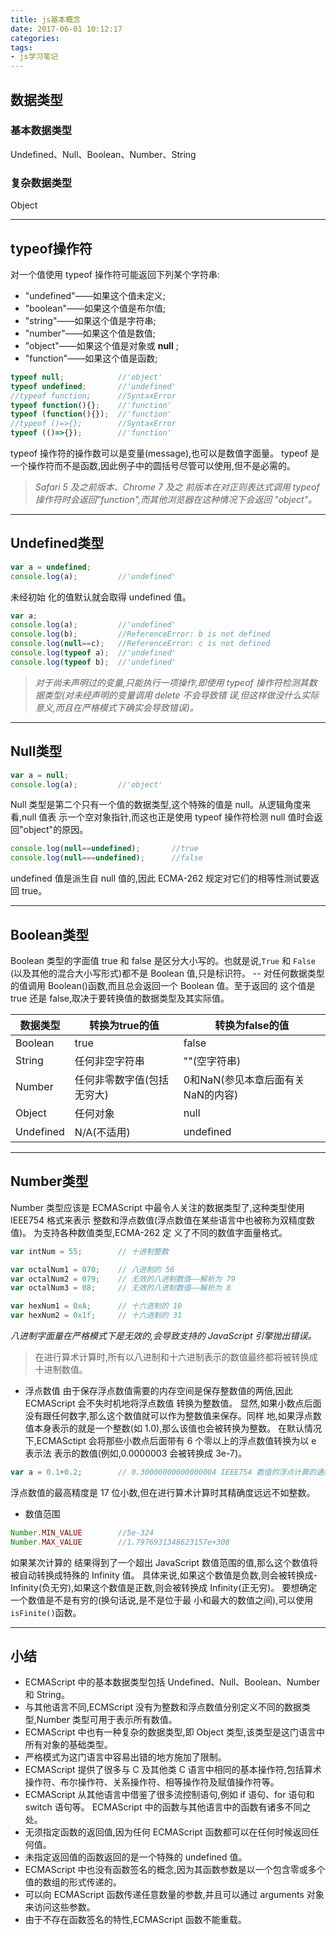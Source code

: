 ```yaml
---
title: js基本概念
date: 2017-06-01 10:12:17
categories:
tags:
- js学习笔记
---
```


## 数据类型
### 基本数据类型

Undefined、Null、Boolean、Number、String
### 复杂数据类型
Object


---
## typeof操作符
对一个值使用 typeof 操作符可能返回下列某个字符串:
- "undefined"——如果这个值未定义;
- "boolean"——如果这个值是布尔值;
- "string"——如果这个值是字符串;
- "number"——如果这个值是数值;
- "object"——如果这个值是对象或 **null** ;
- "function"——如果这个值是函数;
``` js
typeof null;            //'object'
typeof undefined;       //'undefined'
//typeof function;      //SyntaxError
typeof function(){};    //'function'
typeof (function(){});  //'function'
//typeof ()=>{};        //SyntaxError
typeof (()=>{});        //'function'
```
typeof 操作符的操作数可以是变量(message),也可以是数值字面量。
typeof 是一个操作符而不是函数,因此例子中的圆括号尽管可以使用,但不是必需的。
> *Safari 5 及之前版本、Chrome 7 及之 前版本在对正则表达式调用 typeof 操作符时会返回"function",而其他浏览器在这种情况下会返回 "object"。*


---
## Undefined类型
```js
var a = undefined;
console.log(a);         //'undefined'
```
未经初始 化的值默认就会取得 undefined 值。
```js
var a;
console.log(a);         //'undefined'
console.log(b);         //ReferenceError: b is not defined
console.log(null==c);   //ReferenceError: c is not defined
console.log(typeof a);  //'undefined'
console.log(typeof b);  //'undefined'
```
> *对于尚未声明过的变量,只能执行一项操作,即使用 typeof 操作符检测其数据类型(对未经声明的变量调用 delete 不会导致错 误,但这样做没什么实际意义,而且在严格模式下确实会导致错误)。*


---
## Null类型
```js
var a = null;
console.log(a);         //'object'
```
Null 类型是第二个只有一个值的数据类型,这个特殊的值是 null。从逻辑角度来看,null 值表 示一个空对象指针,而这也正是使用 typeof 操作符检测 null 值时会返回"object"的原因。
```js
console.log(null==undefined);       //true
console.log(null===undefined);      //false
```
undefined 值是派生自 null 值的,因此 ECMA-262 规定对它们的相等性测试要返回 true。


---
## Boolean类型
Boolean 类型的字面值 true 和 false 是区分大小写的。也就是说,`True` 和 `False` (以及其他的混合大小写形式)都不是 Boolean 值,只是标识符。
-- 对任何数据类型的值调用 Boolean()函数,而且总会返回一个 Boolean 值。至于返回的 这个值是 true 还是 false,取决于要转换值的数据类型及其实际值。

数据类型 | 转换为true的值 | 转换为false的值
--- | --- | ---
Boolean | true | false
String | 任何非空字符串 |  ""(空字符串)
Number | 任何非零数字值(包括无穷大) | 0和NaN(参见本章后面有关NaN的内容)
Object | 任何对象 | null
Undefined | N/A(不适用) | undefined


---
## Number类型
Number 类型应该是 ECMAScript 中最令人关注的数据类型了,这种类型使用 IEEE754 格式来表示 整数和浮点数值(浮点数值在某些语言中也被称为双精度数值)。
为支持各种数值类型,ECMA-262 定 义了不同的数值字面量格式。
```js
var intNum = 55;        // 十进制整数

var octalNum1 = 070;    // 八进制的 56
var octalNum2 = 079;    // 无效的八进制数值——解析为 79
var octalNum3 = 08;     // 无效的八进制数值——解析为 8

var hexNum1 = 0xA;      // 十六进制的 10
var hexNum2 = 0x1f;     // 十六进制的 31

```
*八进制字面量在严格模式下是无效的,会导致支持的 JavaScript 引擎抛出错误。*
> 在进行算术计算时,所有以八进制和十六进制表示的数值最终都将被转换成十进制数值。

- 浮点数值
由于保存浮点数值需要的内存空间是保存整数值的两倍,因此 ECMAScript 会不失时机地将浮点数值 转换为整数值。
显然,如果小数点后面没有跟任何数字,那么这个数值就可以作为整数值来保存。同样 地,如果浮点数值本身表示的就是一个整数(如 1.0),那么该值也会被转换为整数。
在默认情况下,ECMASctipt 会将那些小数点后面带有 6 个零以上的浮点数值转换为以 e 表示法 表示的数值(例如,0.0000003 会被转换成 3e-7)。
```js
var a = 0.1+0.2;        // 0.30000000000000004 IEEE754 数值的浮点计算的通病

```
浮点数值的最高精度是 17 位小数,但在进行算术计算时其精确度远远不如整数。

- 数值范围
```js
Number.MIN_VALUE        //5e-324
Number.MAX_VALUE        //1.7976931348623157e+308
```
如果某次计算的 结果得到了一个超出 JavaScript 数值范围的值,那么这个数值将被自动转换成特殊的 Infinity 值。
具体来说,如果这个数值是负数,则会被转换成-Infinity(负无穷),如果这个数值是正数,则会被转换成 Infinity(正无穷)。
要想确定一个数值是不是有穷的(换句话说,是不是位于最 小和最大的数值之间),可以使用`isFinite()`函数。


---
## 小结
- ECMAScript 中的基本数据类型包括 Undefined、Null、Boolean、Number 和 String。
- 与其他语言不同,ECMScript 没有为整数和浮点数值分别定义不同的数据类型,Number 类型可用于表示所有数值。
- ECMAScript 中也有一种复杂的数据类型,即 Object 类型,该类型是这门语言中所有对象的基础类型。
- 严格模式为这门语言中容易出错的地方施加了限制。
- ECMAScript 提供了很多与 C 及其他类 C 语言中相同的基本操作符,包括算术操作符、布尔操作符、关系操作符、相等操作符及赋值操作符等。
- ECMAScript 从其他语言中借鉴了很多流控制语句,例如 if 语句、for 语句和 switch 语句等。 ECMAScript 中的函数与其他语言中的函数有诸多不同之处。
- 无须指定函数的返回值,因为任何 ECMAScript 函数都可以在任何时候返回任何值。
- 未指定返回值的函数返回的是一个特殊的 undefined 值。
- ECMAScript 中也没有函数签名的概念,因为其函数参数是以一个包含零或多个值的数组的形式传递的。
- 可以向 ECMAScript 函数传递任意数量的参数,并且可以通过 arguments 对象来访问这些参数。
- 由于不存在函数签名的特性,ECMAScript 函数不能重载。



















